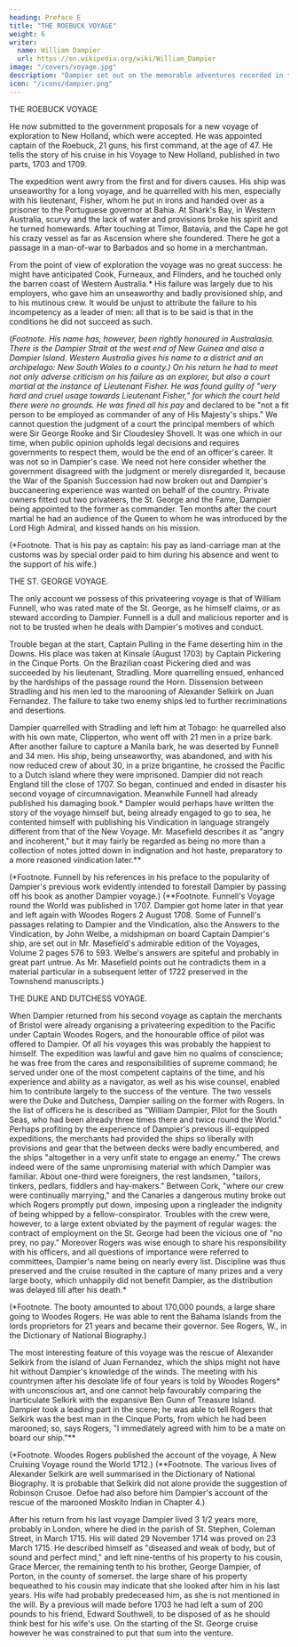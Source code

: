 ```yaml
---
heading: Preface E
title: "THE ROEBUCK VOYAGE"
weight: 6
writer:
  name: William Dampier
  url: https://en.wikipedia.org/wiki/William_Dampier
image: "/covers/voyage.jpg"
description: "Dampier set out on the memorable adventures recorded in the present volume in an early month of 1679, embarking as a passenger in the Loyal Merchant of London, Captain Knapman"
icon: "/icons/dampier.png"
---
```



THE ROEBUCK VOYAGE

He now submitted to the government proposals for a new voyage of exploration to New Holland, which were accepted. He was appointed captain of the Roebuck, 21 guns, his first command, at the age of 47. He tells the story of his cruise in his Voyage to New Holland, published in two parts, 1703 and 1709. 

The expedition went awry from the first and for divers causes. His ship was unseaworthy for a long voyage, and he quarrelled with his men, especially with his lieutenant, Fisher, whom he put in irons and handed over as a prisoner to the Portuguese governor at Bahia. At Shark's Bay, in Western Australia, scurvy and the lack of water and provisions broke his spirit and he turned homewards. After touching at Timor, Batavia, and the Cape he got his crazy vessel as far as Ascension where she foundered. There he got a passage in a man-of-war to Barbados and so home in a merchantman.

From the point of view of exploration the voyage was no great success: he might have anticipated Cook, Furneaux, and Flinders, and he touched only the barren coast of Western Australia.* His failure was largely due to his employers, who gave him an unseaworthy and badly provisioned ship, and to his mutinous crew. It would be unjust to attribute the failure to his incompetency as a leader of men: all that is to be said is that in the conditions he did not succeed as such.

(*Footnote. His name has, however, been rightly honoured in Australasia. There is the Dampier Strait at the west end of New Guinea and also a Dampier Island. Western Australia gives his name to a district and an archipelago: New South Wales to a county.)
On his return he had to meet not only adverse criticism on his failure as an explorer, but also a court martial at the instance of Lieutenant Fisher. He was found guilty of "very hard and cruel usage towards Lieutenant Fisher," for which the court held there were no grounds. He was fined all his pay* and declared to be "not a fit person to be employed as commander of any of His Majesty's ships." We cannot question the judgment of a court the principal members of which were Sir George Rooke and Sir Cloudesley Shovell. It was one which in our time, when public opinion upholds legal decisions and requires governments to respect them, would be the end of an officer's career. It was not so in Dampier's case. We need not here consider whether the government disagreed with the judgment or merely disregarded it, because the War of the Spanish Succession had now broken out and Dampier's buccaneering experience was wanted on behalf of the country. Private owners fitted out two privateers, the St. George and the Fame, Dampier being appointed to the former as commander. Ten months after the court martial he had an audience of the Queen to whom he was introduced by the Lord High Admiral, and kissed hands on his mission.

(*Footnote. That is his pay as captain: his pay as land-carriage man at the customs was by special order paid to him during his absence and went to the support of his wife.)


THE ST. GEORGE VOYAGE.

The only account we possess of this privateering voyage is that of William Funnell, who was rated mate of the St. George, as he himself claims, or as steward according to Dampier. Funnell is a dull and malicious reporter and is not to be trusted when he deals with Dampier's motives and conduct. 

Trouble began at the start, Captain Pulling in the Fame deserting him in the Downs. His place was taken at Kinsale (August 1703) by Captain Pickering in the Cinque Ports. On the Brazilian coast Pickering died and was succeeded by his lieutenant, Stradling. More quarrelling ensued, enhanced by the hardships of the passage round the Horn. Dissension between Stradling and his men led to the marooning of Alexander Selkirk on Juan Fernandez. The failure to take two enemy ships led to further recriminations and desertions.

Dampier quarrelled with Stradling and left him at Tobago: he quarrelled also with his own mate, Clipperton, who went off with 21 men in a prize bark. After another failure to capture a Manila bark, he was deserted by Funnell and 34 men. His ship, being unseaworthy, was abandoned, and with his now reduced crew of about 30, in a prize brigantine, he crossed the Pacific to a Dutch island where they were imprisoned. Dampier did not reach England till the close of 1707. So began, continued and ended in disaster his second voyage of circumnavigation. Meanwhile Funnell had already published his damaging book.* Dampier would perhaps have written the story of the voyage himself but, being already engaged to go to sea, he contented himself with publishing his Vindication in language strangely different from that of the New Voyage. Mr. Masefield describes it as "angry and incoherent," but it may fairly be regarded as being no more than a collection of notes jotted down in indignation and hot haste, preparatory to a more reasoned vindication later.**

(*Footnote. Funnell by his references in his preface to the popularity of Dampier's previous work evidently intended to forestall Dampier by passing off his book as another Dampier voyage.)
(**Footnote. Funnell's Voyage round the World was published in 1707. Dampier got home later in that year and left again with Woodes Rogers 2 August 1708. Some of Funnell's passages relating to Dampier and the Vindication, also the Answers to the Vindication, by John Welbe, a midshipman on board Captain Dampier's ship, are set out in Mr. Masefield's admirable edition of the Voyages, Volume 2 pages 576 to 593. Welbe's answers are spiteful and probably in great part untrue. As Mr. Masefield points out he contradicts them in a material particular in a subsequent letter of 1722 preserved in the Townshend manuscripts.)


THE DUKE AND DUTCHESS VOYAGE.

When Dampier returned from his second voyage as captain the merchants of Bristol were already organising a privateering expedition to the Pacific under Captain Woodes Rogers, and the honourable office of pilot was offered to Dampier. Of all his voyages this was probably the happiest to himself. The expedition was lawful and gave him no qualms of conscience; he was free from the cares and responsibilities of supreme command; he served under one of the most competent captains of the time, and his experience and ability as a navigator, as well as his wise counsel, enabled him to contribute largely to the success of the venture. The two vessels were the Duke and Dutchess, Dampier sailing on the former with Rogers. In the list of officers he is described as "William Dampier, Pilot for the South Seas, who had been already three times there and twice round the World." Perhaps profiting by the experience of Dampier's previous ill-equipped expeditions, the merchants had provided the ships so liberally with provisions and gear that the between decks were badly encumbered, and the ships "altogether in a very unfit state to engage an enemy." The crews indeed were of the same unpromising material with which Dampier was familiar. About one-third were foreigners, the rest landsmen, "tailors, tinkers, pedlars, fiddlers and hay-makers." Between Cork, "where our crew were continually marrying," and the Canaries a dangerous mutiny broke out which Rogers promptly put down, imposing upon a ringleader the indignity of being whipped by a fellow-conspirator. Troubles with the crew were, however, to a large extent obviated by the payment of regular wages: the contract of employment on the St. George had been the vicious one of "no prey, no pay." Moreover Rogers was wise enough to share his responsibility with his officers, and all questions of importance were referred to committees, Dampier's name being on nearly every list. Discipline was thus preserved and the cruise resulted in the capture of many prizes and a very large booty, which unhappily did not benefit Dampier, as the distribution was delayed till after his death.*

(*Footnote. The booty amounted to about 170,000 pounds, a large share going to Woodes Rogers. He was able to rent the Bahama Islands from the lords proprietors for 21 years and became their governor. See Rogers, W., in the Dictionary of National Biography.)


The most interesting feature of this voyage was the rescue of Alexander Selkirk from the island of Juan Fernandez, which the ships might not have hit without Dampier's knowledge of the winds. The meeting with his countrymen after his desolate life of four years is told by Woodes Rogers* with unconscious art, and one cannot help favourably comparing the inarticulate Selkirk with the expansive Ben Gunn of Treasure Island. Dampier took a leading part in the scene; he was able to tell Rogers that Selkirk was the best man in the Cinque Ports, from which he had been marooned; so, says Rogers, "I immediately agreed with him to be a mate on board our ship."**

(*Footnote. Woodes Rogers published the account of the voyage, A New Cruising Voyage round the World 1712.)
(**Footnote. The various lives of Alexander Selkirk are well summarised in the Dictionary of National Biography. It is probable that Selkirk did not alone provide the suggestion of Robinson Crusoe. Defoe had also before him Dampier's account of the rescue of the marooned Moskito Indian in Chapter 4.)


After his return from his last voyage Dampier lived 3 1/2 years more, probably in London, where he died in the parish of St. Stephen, Coleman Street, in March 1715. His will dated 29 November 1714 was proved on 23 March 1715. He described himself as "diseased and weak of body, but of sound and perfect mind," and left nine-tenths of his property to his cousin, Grace Mercer, the remaining tenth to his brother, George Dampier, of Porton, in the county of somerset. the large share of his property bequeathed to his cousin may indicate that she looked after him in his last years. His wife had probably predeceased him, as she is not mentioned in the will. By a previous will made before 1703 he had left a sum of 200 pounds to his friend, Edward Southwell, to be disposed of as he should think best for his wife's use. On the starting of the St. George cruise however he was constrained to put that sum into the venture.

